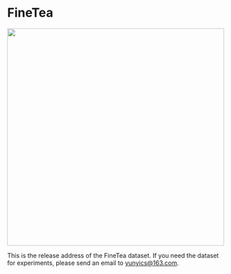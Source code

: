 # FineTea
<img src="https://github.com/Changwei-Ouyang/FineTea/assets/49486275/17c3661b-4ad6-4f6e-84e7-5374c0a94286" width="500px">

This is the release address of the FineTea dataset. If you need the dataset for experiments, please send an email to yunyics@163.com.
